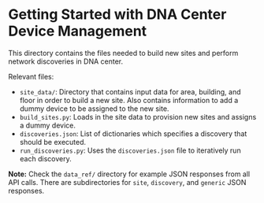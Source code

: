 # Getting Started with DNA Center Device Management
This directory contains the files needed to build new sites and
perform network discoveries in DNA center.

Relevant files:
  * `site_data/`: Directory that contains input data for area, building, and
    floor in order to build a new site. Also contains information to add a
    dummy device to be assigned to the new site.
  * `build_sites.py`: Loads in the site data to provision new sites and
    assigns a dummy device.
  * `discoveries.json`: List of dictionaries which specifies a discovery that
    should be executed.
  * `run_discoveries.py`: Uses the `discoveries.json` file to iteratively run
    each discovery.

**Note:** Check the `data_ref/` directory for example JSON responses from all
API calls. There are subdirectories for `site`, `discovery`, and `generic`
JSON responses.
